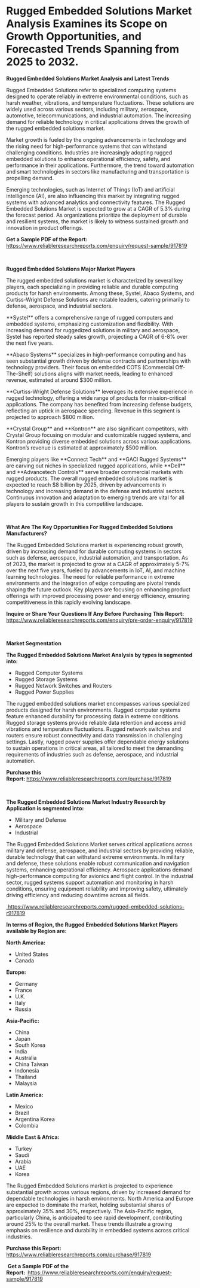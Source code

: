 <p><h1>Rugged Embedded Solutions Market Analysis Examines its Scope on Growth Opportunities, and Forecasted Trends Spanning from 2025 to 2032.</h1></p><p><strong>Rugged Embedded Solutions Market Analysis and Latest Trends</strong></p>
<p><p>Rugged Embedded Solutions refer to specialized computing systems designed to operate reliably in extreme environmental conditions, such as harsh weather, vibrations, and temperature fluctuations. These solutions are widely used across various sectors, including military, aerospace, automotive, telecommunications, and industrial automation. The increasing demand for reliable technology in critical applications drives the growth of the rugged embedded solutions market.</p><p>Market growth is fueled by the ongoing advancements in technology and the rising need for high-performance systems that can withstand challenging conditions. Industries are increasingly adopting rugged embedded solutions to enhance operational efficiency, safety, and performance in their applications. Furthermore, the trend toward automation and smart technologies in sectors like manufacturing and transportation is propelling demand.</p><p>Emerging technologies, such as Internet of Things (IoT) and artificial intelligence (AI), are also influencing this market by integrating rugged systems with advanced analytics and connectivity features. The Rugged Embedded Solutions Market is expected to grow at a CAGR of 5.3% during the forecast period. As organizations prioritize the deployment of durable and resilient systems, the market is likely to witness sustained growth and innovation in product offerings.</p></p>
<p><strong>Get a Sample PDF of the Report:&nbsp;</strong> <a href="https://www.reliableresearchreports.com/enquiry/request-sample/917819?utm_campaign=3097&utm_medium=2&utm_source=Github&utm_content=ia&utm_term=18042025&utm_id=rugged-embedded-solutions">https://www.reliableresearchreports.com/enquiry/request-sample/917819</a></p>
<p>&nbsp;</p>
<p><strong>Rugged Embedded Solutions Major Market Players</strong></p>
<p><p>The rugged embedded solutions market is characterized by several key players, each specializing in providing reliable and durable computing products for harsh environments. Among these, Systel, Abaco Systems, and Curtiss-Wright Defense Solutions are notable leaders, catering primarily to defense, aerospace, and industrial sectors.</p><p>**Systel** offers a comprehensive range of rugged computers and embedded systems, emphasizing customization and flexibility. With increasing demand for ruggedized solutions in military and aerospace, Systel has reported steady sales growth, projecting a CAGR of 6-8% over the next five years.</p><p>**Abaco Systems** specializes in high-performance computing and has seen substantial growth driven by defense contracts and partnerships with technology providers. Their focus on embedded COTS (Commercial Off-The-Shelf) solutions aligns with market needs, leading to enhanced revenue, estimated at around $300 million.</p><p>**Curtiss-Wright Defense Solutions** leverages its extensive experience in rugged technology, offering a wide range of products for mission-critical applications. The company has benefited from increasing defense budgets, reflecting an uptick in aerospace spending. Revenue in this segment is projected to approach $800 million.</p><p>**Crystal Group** and **Kontron** are also significant competitors, with Crystal Group focusing on modular and customizable rugged systems, and Kontron providing diverse embedded solutions across various applications. Kontron’s revenue is estimated at approximately $500 million.</p><p>Emerging players like **Connect Tech** and **GACI Rugged Systems** are carving out niches in specialized rugged applications, while **Dell** and **Advancetech Controls** serve broader commercial markets with rugged products. The overall rugged embedded solutions market is expected to reach $8 billion by 2025, driven by advancements in technology and increasing demand in the defense and industrial sectors. Continuous innovation and adaptation to emerging trends are vital for all players to sustain growth in this competitive landscape.</p></p>
<p>&nbsp;</p>
<p><strong>What Are The Key Opportunities For Rugged Embedded Solutions Manufacturers?</strong></p>
<p><p>The Rugged Embedded Solutions market is experiencing robust growth, driven by increasing demand for durable computing systems in sectors such as defense, aerospace, industrial automation, and transportation. As of 2023, the market is projected to grow at a CAGR of approximately 5-7% over the next five years, fueled by advancements in IoT, AI, and machine learning technologies. The need for reliable performance in extreme environments and the integration of edge computing are pivotal trends shaping the future outlook. Key players are focusing on enhancing product offerings with improved processing power and energy efficiency, ensuring competitiveness in this rapidly evolving landscape.</p></p>
<p><strong>Inquire or Share Your Questions If Any Before Purchasing This Report:</strong> <a href="https://www.reliableresearchreports.com/enquiry/pre-order-enquiry/917819?utm_campaign=3097&utm_medium=2&utm_source=Github&utm_content=ia&utm_term=18042025&utm_id=rugged-embedded-solutions">https://www.reliableresearchreports.com/enquiry/pre-order-enquiry/917819</a></p>
<p>&nbsp;</p>
<p><strong>Market Segmentation</strong></p>
<p><strong>The Rugged Embedded Solutions Market Analysis by types is segmented into:</strong></p>
<p><ul><li>Rugged Computer Systems</li><li>Rugged Storage Systems</li><li>Rugged Network Switches and Routers</li><li>Rugged Power Supplies</li></ul></p>
<p><p>The rugged embedded solutions market encompasses various specialized products designed for harsh environments. Rugged computer systems feature enhanced durability for processing data in extreme conditions. Rugged storage systems provide reliable data retention and access amid vibrations and temperature fluctuations. Rugged network switches and routers ensure robust connectivity and data transmission in challenging settings. Lastly, rugged power supplies offer dependable energy solutions to sustain operations in critical areas, all tailored to meet the demanding requirements of industries such as defense, aerospace, and industrial automation.</p></p>
<p><strong>Purchase this Report:&nbsp;</strong><a href="https://www.reliableresearchreports.com/purchase/917819?utm_campaign=3097&utm_medium=2&utm_source=Github&utm_content=ia&utm_term=18042025&utm_id=rugged-embedded-solutions">https://www.reliableresearchreports.com/purchase/917819</a></p>
<p>&nbsp;</p>
<p><strong>The Rugged Embedded Solutions Market Industry Research by Application is segmented into:</strong></p>
<p><ul><li>Military and Defense</li><li>Aerospace</li><li>Industrial</li></ul></p>
<p><p>The Rugged Embedded Solutions Market serves critical applications across military and defense, aerospace, and industrial sectors by providing reliable, durable technology that can withstand extreme environments. In military and defense, these solutions enable robust communication and navigation systems, enhancing operational efficiency. Aerospace applications demand high-performance computing for avionics and flight control. In the industrial sector, rugged systems support automation and monitoring in harsh conditions, ensuring equipment reliability and improving safety, ultimately driving efficiency and reducing downtime across all fields.</p></p>
<p><a href="https://www.reliableresearchreports.com/rugged-embedded-solutions-r917819?utm_campaign=3097&utm_medium=2&utm_source=Github&utm_content=ia&utm_term=18042025&utm_id=rugged-embedded-solutions">&nbsp;https://www.reliableresearchreports.com/rugged-embedded-solutions-r917819</a></p>
<p><strong>In terms of Region, the Rugged Embedded Solutions Market Players available by Region are:</strong></p>
<p>
    <p> <strong> North America: </strong>
        <ul>
            <li>United States</li>
            <li>Canada</li>
        </ul>
        </p> 
    <p> <strong> Europe: </strong>
        <ul>
            <li>Germany</li>
            <li>France</li>
            <li>U.K.</li>
            <li>Italy</li>
            <li>Russia</li>
        </ul>
        </p> 
    <p> <strong> Asia-Pacific: </strong>
        <ul>
            <li>China</li>
            <li>Japan</li>
            <li>South Korea</li>
            <li>India</li>
            <li>Australia</li>
            <li>China Taiwan</li>
            <li>Indonesia</li>
            <li>Thailand</li>
            <li>Malaysia</li>
        </ul>
        </p> 
    <p> <strong> Latin America: </strong>
        <ul>
            <li>Mexico</li>
            <li>Brazil</li>
            <li>Argentina Korea</li>
            <li>Colombia</li>
        </ul>
        </p> 
    <p> <strong> Middle East & Africa: </strong>
        <ul>
            <li>Turkey</li>
            <li>Saudi</li>
            <li>Arabia</li>
            <li>UAE</li>
            <li>Korea</li>
        </ul>
    </p>
    </p>
<p><p>The Rugged Embedded Solutions market is projected to experience substantial growth across various regions, driven by increased demand for dependable technologies in harsh environments. North America and Europe are expected to dominate the market, holding substantial shares of approximately 35% and 30%, respectively. The Asia-Pacific region, particularly China, is anticipated to see rapid development, contributing around 25% to the overall market. These trends illustrate a growing emphasis on resilience and durability in embedded systems across critical industries.</p></p>
<p><strong>Purchase this Report: </strong><a href="https://www.reliableresearchreports.com/purchase/917819?utm_campaign=3097&utm_medium=2&utm_source=Github&utm_content=ia&utm_term=18042025&utm_id=rugged-embedded-solutions">https://www.reliableresearchreports.com/purchase/917819</a></p>
<p>&nbsp;<strong>Get a Sample PDF of the Report:&nbsp;&nbsp;</strong><a href="https://www.reliableresearchreports.com/enquiry/request-sample/917819?utm_campaign=3097&utm_medium=2&utm_source=Github&utm_content=ia&utm_term=18042025&utm_id=rugged-embedded-solutions">https://www.reliableresearchreports.com/enquiry/request-sample/917819</a></p>
<p><strong></strong></p>
<p><p></p><p></p><p></p></p>